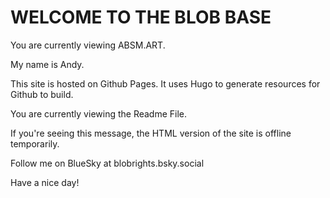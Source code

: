 # WELCOME TO THE BLOB BASE


You are currently viewing ABSM.ART.

My name is Andy.



This site is hosted on Github Pages. It uses Hugo to generate resources for Github to build.

You are currently viewing the Readme File.

If you're seeing this message, the HTML version of the site is offline temporarily.

Follow me on BlueSky at blobrights.bsky.social

Have a nice day!
